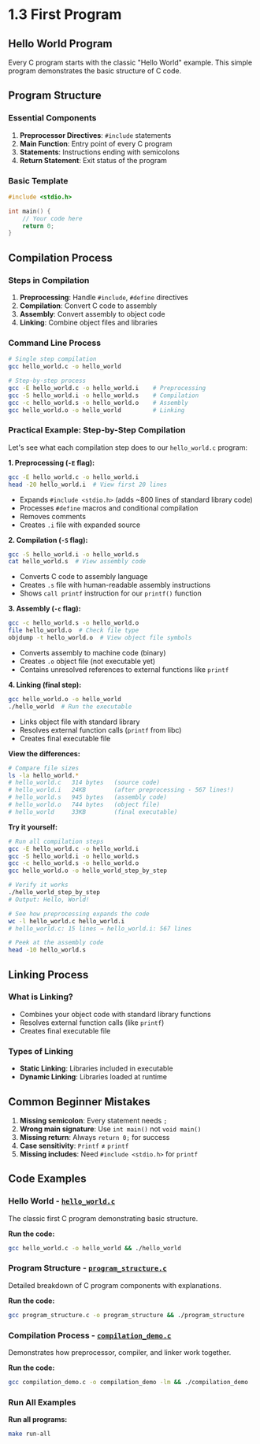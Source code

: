 # 1.3 First Program

## Hello World Program

Every C program starts with the classic "Hello World" example. This simple program demonstrates the basic structure of C code.

## Program Structure

### Essential Components
1. **Preprocessor Directives**: `#include` statements
2. **Main Function**: Entry point of every C program
3. **Statements**: Instructions ending with semicolons
4. **Return Statement**: Exit status of the program

### Basic Template
```c
#include <stdio.h>

int main() {
    // Your code here
    return 0;
}
```

## Compilation Process

### Steps in Compilation
1. **Preprocessing**: Handle `#include`, `#define` directives
2. **Compilation**: Convert C code to assembly
3. **Assembly**: Convert assembly to object code
4. **Linking**: Combine object files and libraries

### Command Line Process
```bash
# Single step compilation
gcc hello_world.c -o hello_world

# Step-by-step process
gcc -E hello_world.c -o hello_world.i    # Preprocessing
gcc -S hello_world.i -o hello_world.s    # Compilation
gcc -c hello_world.s -o hello_world.o    # Assembly
gcc hello_world.o -o hello_world         # Linking
```

### Practical Example: Step-by-Step Compilation

Let's see what each compilation step does to our `hello_world.c` program:

**1. Preprocessing (`-E` flag):**
```bash
gcc -E hello_world.c -o hello_world.i
head -20 hello_world.i  # View first 20 lines
```
- Expands `#include <stdio.h>` (adds ~800 lines of standard library code)
- Processes `#define` macros and conditional compilation
- Removes comments
- Creates `.i` file with expanded source

**2. Compilation (`-S` flag):**
```bash
gcc -S hello_world.i -o hello_world.s
cat hello_world.s  # View assembly code
```
- Converts C code to assembly language
- Creates `.s` file with human-readable assembly instructions
- Shows `call printf` instruction for our `printf()` function

**3. Assembly (`-c` flag):**
```bash
gcc -c hello_world.s -o hello_world.o
file hello_world.o  # Check file type
objdump -t hello_world.o  # View object file symbols
```
- Converts assembly to machine code (binary)
- Creates `.o` object file (not executable yet)
- Contains unresolved references to external functions like `printf`

**4. Linking (final step):**
```bash
gcc hello_world.o -o hello_world
./hello_world  # Run the executable
```
- Links object file with standard library
- Resolves external function calls (`printf` from libc)
- Creates final executable file

**View the differences:**
```bash
# Compare file sizes
ls -la hello_world.*
# hello_world.c   314 bytes   (source code)
# hello_world.i   24KB        (after preprocessing - 567 lines!)
# hello_world.s   945 bytes   (assembly code)
# hello_world.o   744 bytes   (object file)
# hello_world     33KB        (final executable)
```

**Try it yourself:**
```bash
# Run all compilation steps
gcc -E hello_world.c -o hello_world.i
gcc -S hello_world.i -o hello_world.s  
gcc -c hello_world.s -o hello_world.o
gcc hello_world.o -o hello_world_step_by_step

# Verify it works
./hello_world_step_by_step
# Output: Hello, World!

# See how preprocessing expands the code
wc -l hello_world.c hello_world.i
# hello_world.c: 15 lines → hello_world.i: 567 lines

# Peek at the assembly code
head -10 hello_world.s
```

## Linking Process

### What is Linking?
- Combines your object code with standard library functions
- Resolves external function calls (like `printf`)
- Creates final executable file

### Types of Linking
- **Static Linking**: Libraries included in executable
- **Dynamic Linking**: Libraries loaded at runtime

## Common Beginner Mistakes

1. **Missing semicolon**: Every statement needs `;`
2. **Wrong main signature**: Use `int main()` not `void main()`
3. **Missing return**: Always `return 0;` for success
4. **Case sensitivity**: `Printf` ≠ `printf`
5. **Missing includes**: Need `#include <stdio.h>` for `printf`

## Code Examples

### Hello World - [`hello_world.c`](hello_world.c)
The classic first C program demonstrating basic structure.

**Run the code:**
```bash
gcc hello_world.c -o hello_world && ./hello_world
```

### Program Structure - [`program_structure.c`](program_structure.c)
Detailed breakdown of C program components with explanations.

**Run the code:**
```bash
gcc program_structure.c -o program_structure && ./program_structure
```

### Compilation Process - [`compilation_demo.c`](compilation_demo.c)
Demonstrates how preprocessor, compiler, and linker work together.

**Run the code:**
```bash
gcc compilation_demo.c -o compilation_demo -lm && ./compilation_demo
```

### Run All Examples
**Run all programs:**
```bash
make run-all
```
